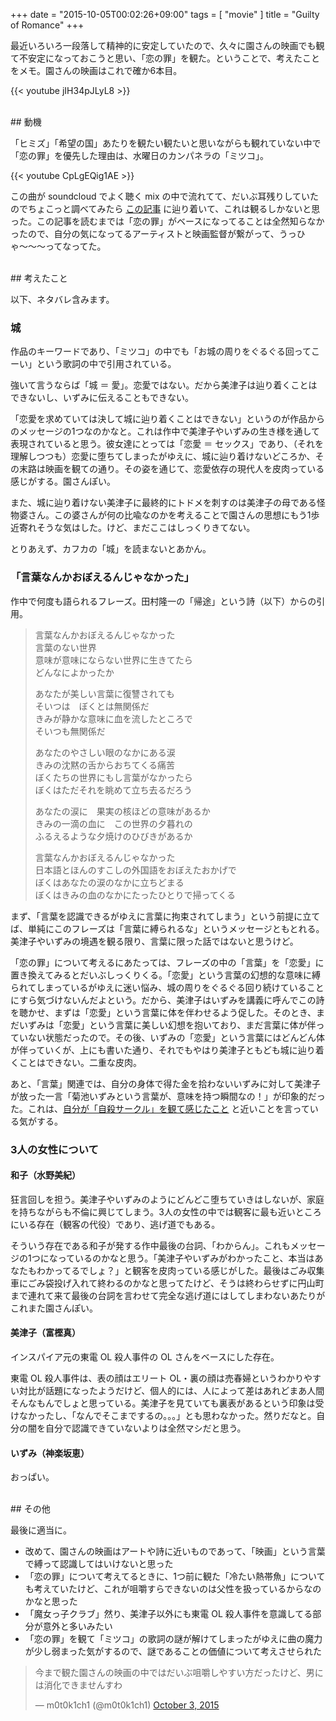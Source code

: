 +++
date = "2015-10-05T00:02:26+09:00"
tags = [ "movie" ]
title = "Guilty of Romance"
+++

最近いろいろ一段落して精神的に安定していたので、久々に園さんの映画でも観て不安定になっておこうと思い、「恋の罪」を観た。ということで、考えたことをメモ。園さんの映画はこれで確か6本目。

{{< youtube jIH34pJLyL8 >}}
<br />

<!--more-->

<br />
## 動機

「ヒミズ」「希望の国」あたりを観たい観たいと思いながらも観れていない中で「恋の罪」を優先した理由は、水曜日のカンパネラの「ミツコ」。

{{< youtube CpLgEQig1AE >}}
<br />

この曲が soundcloud でよく聴く mix の中で流れてて、だいぶ耳残りしていたのでちょこっと調べてみたら [この記事](http://ototoy.jp/feature/2013112004) に辿り着いて、これは観るしかないと思った。この記事を読むまでは「恋の罪」がベースになってることは全然知らなかったので、自分の気になってるアーティストと映画監督が繋がって、うっひゃ〜〜〜ってなってた。

<br />
## 考えたこと

以下、ネタバレ含みます。

### 城

作品のキーワードであり、「ミツコ」の中でも「お城の周りをぐるぐる回ってこーい」という歌詞の中で引用されている。

強いて言うならば「城 ＝ 愛」。恋愛ではない。だから美津子は辿り着くことはできないし、いずみに伝えることもできない。

「恋愛を求めていては決して城に辿り着くことはできない」というのが作品からのメッセージの1つなのかなと。これは作中で美津子やいずみの生き様を通して表現されていると思う。彼女達にとっては「恋愛 ＝ セックス」であり、（それを理解しつつも）恋愛に堕ちてしまったがゆえに、城に辿り着けないどころか、その末路は映画を観ての通り。その姿を通じて、恋愛依存の現代人を皮肉っている感じがする。園さんぽい。

また、城に辿り着けない美津子に最終的にトドメを刺すのは美津子の母である怪物婆さん。この婆さんが何の比喩なのかを考えることで園さんの思想にもう1歩近寄れそうな気はした。けど、まだここはしっくりきてない。

とりあえず、カフカの「城」を読まないとあかん。

### 「言葉なんかおぼえるんじゃなかった」

作中で何度も語られるフレーズ。田村隆一の「帰途」という詩（以下）からの引用。

> 言葉なんかおぼえるんじゃなかった  
> 言葉のない世界  
> 意味が意味にならない世界に生きてたら  
> どんなによかったか
>
> あなたが美しい言葉に復讐されても  
> そいつは　ぼくとは無関係だ  
> きみが静かな意味に血を流したところで  
> そいつも無関係だ
>
> あなたのやさしい眼のなかにある涙  
> きみの沈黙の舌からおちてくる痛苦  
> ぼくたちの世界にもし言葉がなかったら  
> ぼくはただそれを眺めて立ち去るだろう
>
> あなたの涙に　果実の核ほどの意味があるか  
> きみの一滴の血に　この世界の夕暮れの  
> ふるえるような夕焼けのひびきがあるか
>
> 言葉なんかおぼえるんじゃなかった  
> 日本語とほんのすこしの外国語をおぼえたおかげで  
> ぼくはあなたの涙のなかに立ちどまる  
> ぼくはきみの血のなかにたったひとりで掃ってくる

まず、「言葉を認識できるがゆえに言葉に拘束されてしまう」という前提に立てば、単純にこのフレーズは「言葉に縛られるな」というメッセージともとれる。美津子やいずみの境遇を観る限り、言葉に限った話ではないと思うけど。

「恋の罪」について考えるにあたっては、フレーズの中の「言葉」を「恋愛」に置き換えてみるとだいぶしっくりくる。「恋愛」という言葉の幻想的な意味に縛られてしまっているがゆえに迷い悩み、城の周りをぐるぐる回り続けていることにすら気づけないんだよという。だから、美津子はいずみを講義に呼んでこの詩を聴かせ、まずは「恋愛」という言葉に体を伴わせるよう促した。そのとき、まだいずみは「恋愛」という言葉に美しい幻想を抱いており、まだ言葉に体が伴っていない状態だったので。その後、いずみの「恋愛」という言葉にはどんどん体が伴っていくが、上にも書いた通り、それでもやはり美津子ともども城に辿り着くことはできない。二重な皮肉。

あと、「言葉」関連では、自分の身体で得た金を拾わないいずみに対して美津子が放った一言「菊池いずみという言葉が、意味を持つ瞬間なの！」が印象的だった。これは、[自分が「自殺サークル」を観て感じたこと](http://m0t0k1ch1st0ry.com/blog/2014/12/30/suicide-circle) と近いことを言っている気がする。

### 3人の女性について

#### 和子（水野美紀）

狂言回しを担う。美津子やいずみのようにどんどこ堕ちていきはしないが、家庭を持ちながらも不倫に興じてしまう。3人の女性の中では観客に最も近いところにいる存在（観客の代役）であり、逃げ道でもある。

そういう存在である和子が発する作中最後の台詞、「わからん」。これもメッセージの1つになっているのかなと思う。「美津子やいずみがわかったこと、本当はあなたもわかってるでしょ？」と観客を皮肉っている感じがした。最後はごみ収集車にごみ袋投げ入れて終わるのかなと思ってたけど、そうは終わらせずに円山町まで連れて来て最後の台詞を言わせて完全な逃げ道にはしてしまわないあたりがこれまた園さんぽい。

#### 美津子（富樫真）

インスパイア元の東電 OL 殺人事件の OL さんをベースにした存在。

東電 OL 殺人事件は、表の顔はエリート OL・裏の顔は売春婦というわかりやすい対比が話題になったようだけど、個人的には、人によって差はあれどまあ人間そんなもんでしょと思っている。美津子を見ていても裏表があるという印象は受けなかったし、「なんでそこまでするの。。。」とも思わなかった。然りだなと。自分の闇を自分で認識できていないよりは全然マシだと思う。

#### いずみ（神楽坂恵）

おっぱい。

<br />
## その他

最後に適当に。

* 改めて、園さんの映画はアートや詩に近いものであって、「映画」という言葉で縛って認識してはいけないと思った
* 「恋の罪」について考えてるときに、1つ前に観た「冷たい熱帯魚」についても考えていたけど、これが咀嚼すらできないのは父性を扱っているからなのかなと思った
* 「魔女っ子クラブ」然り、美津子以外にも東電 OL 殺人事件を意識してる部分が意外と多いみたい
* 「恋の罪」を観て「ミツコ」の歌詞の謎が解けてしまったがゆえに曲の魔力が少し弱まった気がするので、謎であることの価値について考えさせられた

<blockquote class="twitter-tweet" data-partner="tweetdeck"><p lang="ja" dir="ltr">今まで観た園さんの映画の中ではだいぶ咀嚼しやすい方だったけど、男には消化できませんすわ</p>&mdash; m0t0k1ch1 (@m0t0k1ch1) <a href="https://twitter.com/m0t0k1ch1/status/650325500284407808">October 3, 2015</a></blockquote>
<script async src="//platform.twitter.com/widgets.js" charset="utf-8"></script>
